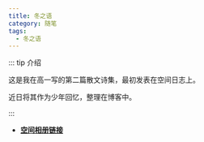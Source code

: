 ```yaml
---
title: 冬之语
category: 随笔
tags:
  - 冬之语
---
```


::: tip 介绍

这是我在高一写的第二篇散文诗集，最初发表在空间日志上。

近日将其作为少年回忆，整理在博客中。

:::

<!-- more -->

- [**空间相册链接**](https://h5.qzone.qq.com/ugc/share/?sharetag=2AC65F349EEC4F95F047C3685529CF9E&subtype=3&ciphertext=&sid=&blog_photo=&g=&res_uin=1178522294&cellid=V10JYlHT0dBJbe&subid=&bp1=&bp2=&bp7=&appid=4&g_f=2000000103)

